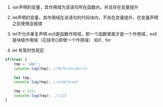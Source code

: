 1. var声明的变量，其作用域为该语句所在函数内，并且存在变量提升
2. let声明的变量，其作用域在该语句的代码块内，不存在变量提升，在变量声明之前使用会报错
3. let不允许重复声明
es5是函数作用域，即一个函数里面才是一个作用域，es6是块级作用域（花括号{}即使一个作用域）
如if、for

4. let 有暂时性死区
```javascript
if(true) {
    tmp = 'abc';
    console.log(tmp); //ReferenceError
    
    let tmp;
    console.log(tmp); //undefined
    
    tmp = 123;
    console.log(tmp);  //123
}
```

